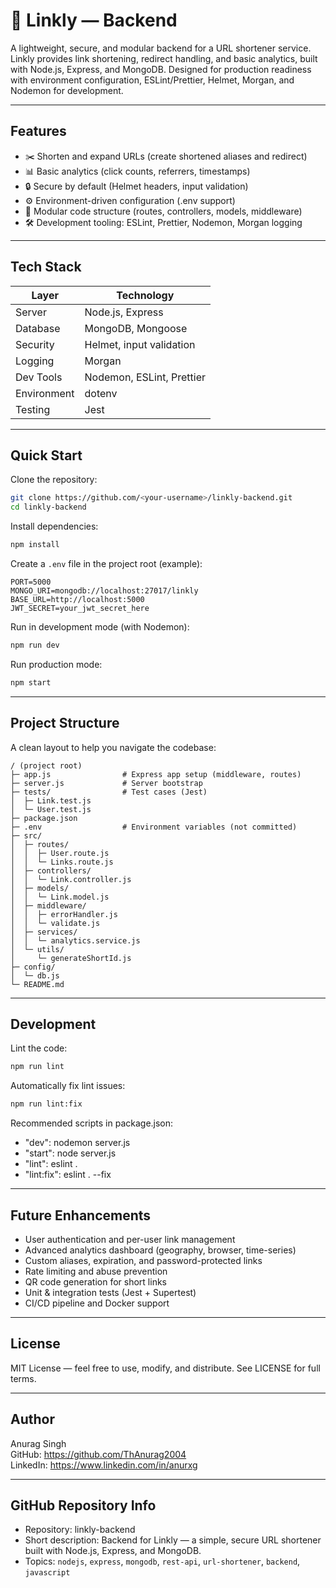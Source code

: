 # 🔗 Linkly — Backend

A lightweight, secure, and modular backend for a URL shortener service. Linkly provides link shortening, redirect handling, and basic analytics, built with Node.js, Express, and MongoDB. Designed for production readiness with environment configuration, ESLint/Prettier, Helmet, Morgan, and Nodemon for development.

---

## Features
- ✂️ Shorten and expand URLs (create shortened aliases and redirect)
- 📊 Basic analytics (click counts, referrers, timestamps)
- 🔒 Secure by default (Helmet headers, input validation)
- ⚙️ Environment-driven configuration (.env support)
- 🧩 Modular code structure (routes, controllers, models, middleware)
- 🛠️ Development tooling: ESLint, Prettier, Nodemon, Morgan logging

---

## Tech Stack

| Layer | Technology |
|-------|------------|
| Server | Node.js, Express |
| Database | MongoDB, Mongoose |
| Security | Helmet, input validation |
| Logging | Morgan |
| Dev Tools | Nodemon, ESLint, Prettier |
| Environment | dotenv |
| Testing | Jest  |

---

## Quick Start

Clone the repository:
```bash
git clone https://github.com/<your-username>/linkly-backend.git
cd linkly-backend
```

Install dependencies:
```bash
npm install
```

Create a `.env` file in the project root (example):
```env
PORT=5000
MONGO_URI=mongodb://localhost:27017/linkly
BASE_URL=http://localhost:5000
JWT_SECRET=your_jwt_secret_here
```

Run in development mode (with Nodemon):
```bash
npm run dev
```

Run production mode:
```bash
npm start
```

---

## Project Structure

A clean layout to help you navigate the codebase:

```
/ (project root)
├─ app.js                # Express app setup (middleware, routes)
├─ server.js             # Server bootstrap
├─ tests/                # Test cases (Jest)
│  ├─ Link.test.js
│  └─ User.test.js
├─ package.json
├─ .env                  # Environment variables (not committed)
├─ src/
│  ├─ routes/
│  │  ├─ User.route.js
│  │  └─ Links.route.js
│  ├─ controllers/
│  │  └─ Link.controller.js
│  ├─ models/
│  │  └─ Link.model.js
│  ├─ middleware/
│  │  ├─ errorHandler.js
│  │  └─ validate.js
│  ├─ services/
│  │  └─ analytics.service.js
│  └─ utils/
│     └─ generateShortId.js
├─ config/
│  └─ db.js
└─ README.md
```

---

## Development

Lint the code:
```bash
npm run lint
```

Automatically fix lint issues:
```bash
npm run lint:fix
```

Recommended scripts in package.json:
- "dev": nodemon server.js
- "start": node server.js
- "lint": eslint .
- "lint:fix": eslint . --fix

---

## Future Enhancements
- User authentication and per-user link management
- Advanced analytics dashboard (geography, browser, time-series)
- Custom aliases, expiration, and password-protected links
- Rate limiting and abuse prevention
- QR code generation for short links
- Unit & integration tests (Jest + Supertest)
- CI/CD pipeline and Docker support

---

## License

MIT License — feel free to use, modify, and distribute. See LICENSE for full terms.

---

## Author

Anurag Singh  
GitHub: https://github.com/ThAnurag2004  
LinkedIn: https://www.linkedin.com/in/anurxg

---

## GitHub Repository Info

- Repository: linkly-backend  
- Short description: Backend for Linkly — a simple, secure URL shortener built with Node.js, Express, and MongoDB.  
- Topics: `nodejs`, `express`, `mongodb`, `rest-api`, `url-shortener`, `backend`, `javascript`

